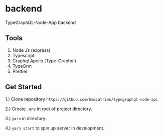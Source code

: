 # backend

TypeGraphQL-Node-App backend

## Tools

1. Node Js (express)
2. Typescript
3. Graphql Apollo (Type-Graphql)
4. TypeOrm
5. Prettier

## Get Started

1.) Clone repository `https://github.com/hamzatrimu/typegraphql-node-api`

2.) Create `.env` in root of project directory.

3.) `yarn` in directory.

4.) `yarn start` to spin up server in development.
